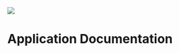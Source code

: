 [![](https://jitpack.io/v/Krunal-Kevadiya/kotlin-common.svg)](https://jitpack.io/#Krunal-Kevadiya/kotlin-common)
# Application Documentation
